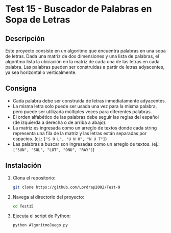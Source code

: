 # Test 15 - Buscador de Palabras en Sopa de Letras

## Descripción

Este proyecto consiste en un algoritmo que encuentra palabras en una sopa de letras. Dada una matriz de dos dimensiones y una lista de palabras, el algoritmo lista la ubicación en la matriz de cada una de las letras en cada palabra. Las palabras pueden ser construidas a partir de letras adyacentes, ya sea horizontal o verticalmente.

## Consigna

- Cada palabra debe ser construida de letras inmediatamente adyacentes.
- La misma letra solo puede ser usada una vez para la misma palabra, pero puede ser utilizada múltiples veces para diferentes palabras.
- El orden alfabético de las palabras debe seguir las reglas del español (de izquierda a derecha o de arriba a abajo).
- La matriz es ingresada como un arreglo de textos donde cada string representa una fila de la matriz y las letras están separadas por espacios. (ej.: `["S O L", "U N O", "N U T"]`)
- Las palabras a buscar son ingresadas como un arreglo de textos. (ej.: `["SUN", "SOL", "LOT", "ONU", "RAY"]`)

## Instalación

1. Clona el repositorio:
   ```bash
   git clone https://github.com/Lordrap2002/Test-9
   ```
2. Navega al directorio del proyecto:
   ```bash
   cd Test15
   ```
3. Ejecuta el script de Python:

   ```bash
   python AlgoritmoJuego.py
   ```